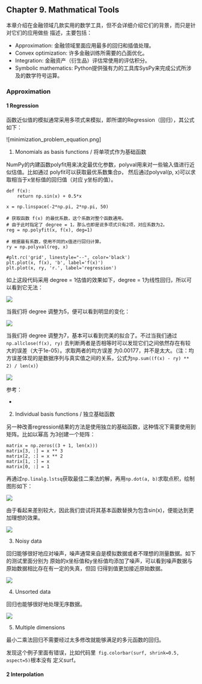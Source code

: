 ## Chapter 9. Mathmatical Tools

本章介绍在金融领域几款实用的数学工具，但不会详细介绍它们的背景，而只是针对它们的应用做些
描述，主要包括：

- Approximation: 金融领域里面应用最多的回归和插值处理。
- Convex optimization: 许多金融训练所需要的凸面优化。
- Integration: 金融资产（衍生品）评估常使用的评估积分。
- Symbolic mathematics: Python提供强有力的工具库SysPy来完成公式所涉及的数学符号运算。

### Approximation

#### 1 Regression

函数近似值的模拟通常采用多项式来模拟，即所谓的Regression（回归），其公式如下：

![minimization_problem_equation.png]

1) Monomials as basis functions / 将单项式作为基础函数

NumPy的内建函数polyfit用来决定最优化参数，polyval用来对一些输入值进行近似估值。比如通过
polyfit可以获取最优系数集合p， 然后通过polyval(p, x)可以求取相当于x坐标值的回归值（对应
y坐标的值）。

```
def f(x):
    return np.sin(x) + 0.5*x

x = np.linspace(-2*np.pi, 2*np.pi, 50)

# 获取函数 f(x) 的最优系数，这个系数对整个函数通用。
# 由于此时指定了 degree = 1，那么也即是说多项式只有2项，对应系数为2。
reg = np.polyfit(x, f(x), deg=1)

# 根据最有系数，使用不同的x值进行回归计算。
ry = np.polyval(reg, x)

#plt.rc('grid', linestyle="--", color='black')
plt.plot(x, f(x), 'b', label='f(x)')
plt.plot(x, ry, 'r.', label='regression')
```

如上这段代码采用 degree = 1估值的效果如下，degree = 1为线性回归，所以可以看到它无法：

![](approximation_ex_monomial_degree_equal_1.png)

当我们将 degree 调整为5，便可以看到明显的变化：

![](approximation_ex_monomial_degree_equal_5.png)

当我们将 degree 调整为7，基本可以看到完美的拟合了。不过当我们通过`np.allclose(f(x), ry)`
去判断两者是否相等时可以发现它们之间依然存在有较大的误差（大于1e-05）。求取两者的均方误差
为0.00177，并不是太大。（注：均方误差体现的是数据序列与真实值之间的关系，公式为`np.sum((f(x) - ry) ** 2) / len(x)`）

![](approximation_ex_monomial_degree_equal_7.png)


参考：

- [](https://zhuanlan.zhihu.com/p/34000100)

2) Individual basis functions / 独立基础函数

另一种改善regression结果的方法是使用独立的基础函数，这种情况下需要使用到矩阵。比如以幂高
为3创建一个矩阵：

```
matrix = np.zeros((3 + 1, len(x)))
matrix[3, :] = x ** 3
matrix[2, :] = x ** 2
matrix[1, :] = x
matrix[0, :] = 1
```

再通过`np.linalg.lstsq`获取最佳二乘法的解，再用`np.dot(a, b)`求取点积，绘制图形如下：

![](approximation_ex_individual_monomial_deafult_basicfunction.png)

由于看起来差别较大，因此我们尝试将其基本函数替换为包含sin(x)，便能达到更加理想的效果。

![](approximation_ex_individual_monomial_sinus_basicfunction.png)

3) Noisy data

回归能够很好地应对噪声，噪声通常来自是模拟数据或者不理想的测量数据。如下的测试里面分别为
原始的x坐标值和y坐标值均添加了噪声，可以看到噪声数据与原始数据相比存在有一定的失真，但回
归得到值更加接近原始数据。

![](approximation_ex_nosiy_data.png)

4) Unsorted data

回归也能够很好地处理无序数据。

![](approximation_ex_unsorted_data.png)

5) Multiple dimensions

最小二乘法回归不需要经过太多修改就能够满足的多元函数的回归。

发现这个例子里面有错误，比如代码里` fig.colorbar(surf, shrink=0.5, aspect=5)`根本没有
定义surf。

#### 2 Interpolation
